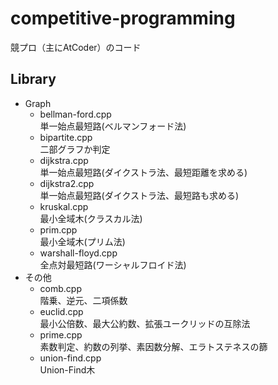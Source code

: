 # competitive-programming

競プロ（主にAtCoder）のコード

## Library

- Graph  
	- bellman-ford.cpp  
	単一始点最短路(ベルマンフォード法)
	- bipartite.cpp  
	二部グラフか判定
	- dijkstra.cpp  
	単一始点最短路(ダイクストラ法、最短距離を求める)
	- dijkstra2.cpp  
	単一始点最短路(ダイクストラ法、最短路も求める)
	- kruskal.cpp  
	最小全域木(クラスカル法)
	- prim.cpp  
	最小全域木(プリム法)
	- warshall-floyd.cpp  
	全点対最短路(ワーシャルフロイド法)
- その他
	- comb.cpp  
	階乗、逆元、二項係数
	- euclid.cpp  
	最小公倍数、最大公約数、拡張ユークリッドの互除法
	- prime.cpp  
	素数判定、約数の列挙、素因数分解、エラトステネスの篩
	- union-find.cpp  
	Union-Find木
